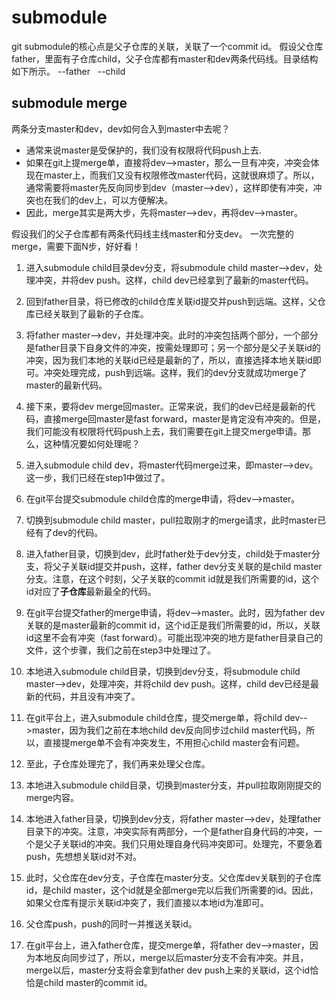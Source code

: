 
# submodule
git submodule的核心点是父子仓库的关联，关联了一个commit id。
假设父仓库father，里面有子仓库child，父子仓库都有master和dev两条代码线。目录结构如下所示。
--father
&nbsp;&nbsp;--child
## submodule merge
两条分支master和dev，dev如何合入到master中去呢？
* 通常来说master是受保护的，我们没有权限将代码push上去.
* 如果在git上提merge单，直接将dev-->master，那么一旦有冲突，冲突会体现在master上，而我们又没有权限修改master代码，这就很麻烦了。所以，通常需要将master先反向同步到dev（master-->dev），这样即使有冲突，冲突也在我们的dev上，可以方便解决。
* 因此，merge其实是两大步，先将master-->dev，再将dev-->master。

假设我们的父子仓库都有两条代码线主线master和分支dev。
一次完整的merge，需要下面N步，好好看！
1. 进入submodule child目录dev分支，将submodule child master-->dev，处理冲突，并将dev push。这样，child dev已经拿到了最新的master代码。
2. 回到father目录，将已修改的child仓库关联id提交并push到远端。这样，父仓库已经关联到了最新的子仓库。
3. 将father master-->dev，并处理冲突。此时的冲突包括两个部分，一个部分是father目录下自身文件的冲突，按需处理即可；另一个部分是父子关联id的冲突，因为我们本地的关联id已经是最新的了，所以，直接选择本地关联id即可。冲突处理完成，push到远端。这样，我们的dev分支就成功merge了master的最新代码。
4. 接下来，要将dev merge回master。正常来说，我们的dev已经是最新的代码，直接merge回master是fast forward，master是肯定没有冲突的。但是，我们可能没有权限将代码push上去，我们需要在git上提交merge申请。那么，这种情况要如何处理呢？
5. 进入submodule child dev，将master代码merge过来，即master-->dev。这一步，我们已经在step1中做过了。
6. 在git平台提交submodule child仓库的merge申请，将dev-->master。
7. 切换到submodule child master，pull拉取刚才的merge请求，此时master已经有了dev的代码。
8. 进入father目录，切换到dev，此时father处于dev分支，child处于master分支，将父子关联id提交并push，这样，father dev分支关联的是child master分支。注意，在这个时刻，父子关联的commit id就是我们所需要的id，这个id对应了**子仓库**最新最全的代码。
9. 在git平台提交father的merge申请，将dev-->master。此时，因为father dev关联的是master最新的commit id，这个id正是我们所需要的id，所以，关联id这里不会有冲突（fast forward）。可能出现冲突的地方是father目录自己的文件，这个步骤，我们之前在step3中处理过了。


1. 本地进入submodule child目录，切换到dev分支，将submodule child master-->dev，处理冲突，并将child dev push。这样，child dev已经是最新的代码，并且没有冲突了。
2. 在git平台上，进入submodule child仓库，提交merge单，将child dev-->master，因为我们之前在本地child dev反向同步过child master代码，所以，直接提merge单不会有冲突发生，不用担心child master会有问题。
3. 至此，子仓库处理完了，我们再来处理父仓库。
4. 本地进入submodule child目录，切换到master分支，并pull拉取刚刚提交的merge内容。
5. 本地进入father目录，切换到dev分支，将father master-->dev，处理father目录下的冲突。注意，冲突实际有两部分，一个是father自身代码的冲突，一个是父子关联id的冲突。我们只用处理自身代码冲突即可。处理完，不要急着push，先想想关联id对不对。
6. 此时，父仓库在dev分支，子仓库在master分支。父仓库dev关联到的子仓库id，是child master，这个id就是全部merge完以后我们所需要的id。因此，如果父仓库有提示关联id冲突了，我们直接以本地id为准即可。
7. 父仓库push，push的同时一并推送关联id。
8. 在git平台上，进入father仓库，提交merge单，将father dev-->master，因为本地反向同步过了，所以，merge以后master分支不会有冲突。并且，merge以后，master分支将会拿到father dev push上来的关联id，这个id恰恰是child master的commit id。